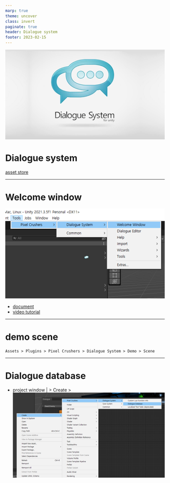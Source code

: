 ```yaml
---
marp: true
theme: uncover
class: invert
paginate: true
header: Dialogue system
footer: 2023-02-15
---
```


![h:300](../../Marp_images/Unity3d/asset_dialogue_system_title.png)
# Dialogue system
[asset store](
https://assetstore.unity.com/packages/tools/ai/dialogue-system-for-unity-11672)

---

# Welcome window
![h:300](../../Marp_images/Unity3d/asset_dialogue_system_welcomwindow.png)

* [document](https://www.pixelcrushers.com/dialogue_system/manual2x/html/)
* [video tutorial](https://www.pixelcrushers.com/dialogue-system/dialogue-system-tutorials/)

---

# demo scene
```
Assets > Plugins > Pixel Crushers > Dialogue System > Demo > Scene
```

---

# Dialogue database

* project window | > Create > 
![h:300](../../Marp_images/Unity3d/asset_ds_database.png)